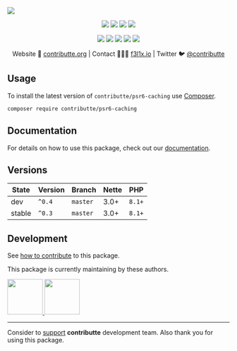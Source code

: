 ![](https://heatbadger.now.sh/github/readme/contributte/psr6-caching/)

<p align=center>
    <a href="https://github.com/contributte/psr6-caching/actions"><img src="https://badgen.net/github/checks/contributte/psr6-caching"></a>
    <a href="https://coveralls.io/r/contributte/psr6-caching"><img src="https://badgen.net/coveralls/c/github/contributte/psr6-caching"></a>
    <a href="https://packagist.org/packages/contributte/psr6-caching"><img src="https://badgen.net/packagist/dm/contributte/psr6-caching"></a>
    <a href="https://packagist.org/packages/contributte/psr6-caching"><img src="https://badgen.net/packagist/v/contributte/psr6-caching"></a>
</p>
<p align=center>
    <a href="https://packagist.org/packages/contributte/psr6-caching"><img src="https://badgen.net/packagist/php/contributte/psr6-caching"></a>
    <a href="https://github.com/contributte/psr6-caching"><img src="https://badgen.net/github/license/contributte/psr6-caching"></a>
    <a href="https://bit.ly/ctteg"><img src="https://badgen.net/badge/support/gitter/cyan"></a>
    <a href="https://bit.ly/cttfo"><img src="https://badgen.net/badge/support/forum/yellow"></a>
    <a href="https://contributte.org/partners.html"><img src="https://badgen.net/badge/sponsor/donations/F96854"></a>
</p>

<p align=center>
    Website 🚀 <a href="https://contributte.org">contributte.org</a> | Contact 👨🏻‍💻 <a href="https://f3l1x.io">f3l1x.io</a> | Twitter 🐦 <a href="https://twitter.com/contributte">@contributte</a>
</p>

## Usage

To install the latest version of `contributte/psr6-caching` use [Composer](https://getcomposer.org).

```bash
composer require contributte/psr6-caching
```
## Documentation

For details on how to use this package, check out our [documentation](.docs).

## Versions

| State       | Version | Branch   | Nette | PHP    |
|-------------|---------|----------|-------|--------|
| dev         | `^0.4`  | `master` | 3.0+  | `8.1+` |
| stable      | `^0.3`  | `master` | 3.0+  | `8.1+` |

## Development

See [how to contribute](https://contributte.org/contributing.html) to this package.

This package is currently maintaining by these authors.

<a href="https://github.com/vody105">
  <img width="80" height="80" src="https://avatars1.githubusercontent.com/u/22433893?v=4&s=80">
</a>

<a href="https://github.com/f3l1x">
  <img width="80" height="80" src="https://avatars2.githubusercontent.com/u/538058?v=4&s=80">
</a>

-----

Consider to [support](https://contributte.org/partners.html) **contributte** development team.
Also thank you for using this package.

